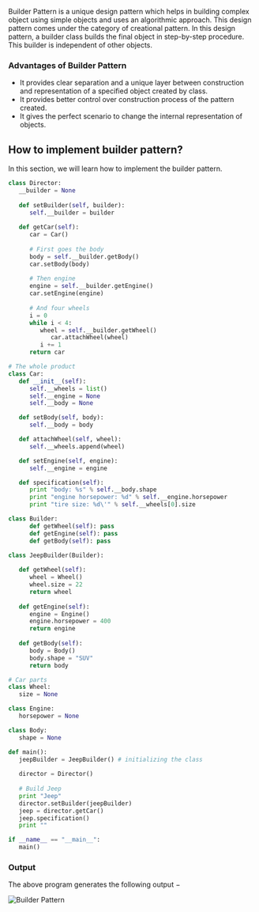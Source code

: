 Builder Pattern is a unique design pattern which helps in building complex object using simple objects and uses an algorithmic approach. This design pattern comes under the category of creational pattern. In this design pattern, a builder class builds the final object in step-by-step procedure. This builder is independent of other objects.

### Advantages of Builder Pattern

- It provides clear separation and a unique layer between construction and representation of a specified object created by class.
- It provides better control over construction process of the pattern created.
- It gives the perfect scenario to change the internal representation of objects.

## How to implement builder pattern?

In this section, we will learn how to implement the builder pattern.

```python
class Director:
   __builder = None
   
   def setBuilder(self, builder):
      self.__builder = builder
   
   def getCar(self):
      car = Car()
      
      # First goes the body
      body = self.__builder.getBody()
      car.setBody(body)
      
      # Then engine
      engine = self.__builder.getEngine()
      car.setEngine(engine)
      
      # And four wheels
      i = 0
      while i < 4:
         wheel = self.__builder.getWheel()
			car.attachWheel(wheel)
         i += 1
      return car

# The whole product
class Car:
   def __init__(self):
      self.__wheels = list()
      self.__engine = None
      self.__body = None

   def setBody(self, body):
      self.__body = body

   def attachWheel(self, wheel):
      self.__wheels.append(wheel)

   def setEngine(self, engine):
      self.__engine = engine

   def specification(self):
      print "body: %s" % self.__body.shape
      print "engine horsepower: %d" % self.__engine.horsepower
      print "tire size: %d\'" % self.__wheels[0].size

class Builder:
      def getWheel(self): pass
      def getEngine(self): pass
      def getBody(self): pass

class JeepBuilder(Builder):
   
   def getWheel(self):
      wheel = Wheel()
      wheel.size = 22
      return wheel
   
   def getEngine(self):
      engine = Engine()
      engine.horsepower = 400
      return engine
   
   def getBody(self):
      body = Body()
      body.shape = "SUV"
      return body

# Car parts
class Wheel:
   size = None

class Engine:
   horsepower = None

class Body:
   shape = None

def main():
   jeepBuilder = JeepBuilder() # initializing the class
   
   director = Director()
   
   # Build Jeep
   print "Jeep"
   director.setBuilder(jeepBuilder)
   jeep = director.getCar()
   jeep.specification()
   print ""

if __name__ == "__main__":
   main()
```

### Output

The above program generates the following output −

![Builder Pattern](https://www.tutorialspoint.com/python_design_patterns/images/builder_pattern.jpg)